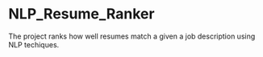 # NLP_Resume_Ranker
The project ranks how well resumes match a given a job description using NLP techiques.
